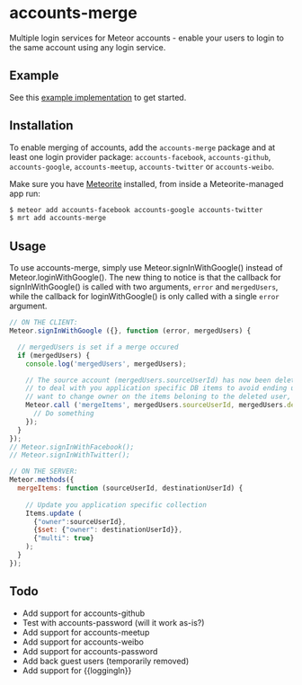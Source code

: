 accounts-merge
=====================
Multiple login services for Meteor accounts - enable your users to login to the same account using any login service.

## Example
See this [example implementation](https://github.com/lirbank/meteor-accounts-merge-example) to get started.

##  Installation
To enable merging of accounts, add the `accounts-merge` package and at least one login provider package: `accounts-facebook`, `accounts-github`, `accounts-google`, `accounts-meetup`, `accounts-twitter` or `accounts-weibo`.

Make sure you have [Meteorite](https://github.com/oortcloud/meteorite/) installed, from inside a Meteorite-managed app run:
``` sh
$ meteor add accounts-facebook accounts-google accounts-twitter
$ mrt add accounts-merge
```

## Usage
To use accounts-merge, simply use Meteor.signInWithGoogle() instead of Meteor.loginWithGoogle(). The new thing to notice is that the callback for signInWithGoogle() is called with two arguments, `error` and `mergedUsers`, while the callback for loginWithGoogle() is only called with a single `error` argument.

```javascript
// ON THE CLIENT:
Meteor.signInWithGoogle ({}, function (error, mergedUsers) {

  // mergedUsers is set if a merge occured
  if (mergedUsers) {
    console.log('mergedUsers', mergedUsers);

    // The source account (mergedUsers.sourceUserId) has now been deleted, so this is your chance
    // to deal with you application specific DB items to avoid ending up with orphans. You'd typically
    // want to change owner on the items beloning to the deleted user, or simply delete them.
    Meteor.call ('mergeItems', mergedUsers.sourceUserId, mergedUsers.destinationUserId, function (error, result) {
      // Do something
    });
  }
});
// Meteor.signInWithFacebook();
// Meteor.signInWithTwitter();
```


```javascript
// ON THE SERVER:
Meteor.methods({
  mergeItems: function (sourceUserId, destinationUserId) {
  
    // Update you application specific collection
    Items.update (
      {"owner":sourceUserId}, 
      {$set: {"owner": destinationUserId}}, 
      {"multi": true}
    );
  }
});
```

## Todo
* Add support for accounts-github
* Test with accounts-password (will it work as-is?)
* Add support for accounts-meetup
* Add support for accounts-weibo
* Add support for accounts-password
* Add back guest users (temporarily removed)
* Add support for {{loggingIn}}
